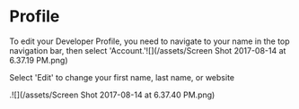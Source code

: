 # Profile

To edit your Developer Profile, you need to navigate to your name in the top navigation bar, then select 'Account.'![](/assets/Screen Shot 2017-08-14 at 6.37.19 PM.png)

Select 'Edit' to change your first name, last name, or website

.![](/assets/Screen Shot 2017-08-14 at 6.37.40 PM.png)

